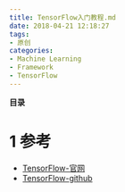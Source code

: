 ```yaml
---
title: TensorFlow入门教程.md
date: 2018-04-21 12:18:27
tags: 
- 原创
categories: 
- Machine Learning
- Framework
- TensorFlow
---
```


__目录__

<!-- toc -->
<!--more-->

# 1 参考

* [TensorFlow-官网](https://www.tensorflow.org/)
* [TensorFlow-github](https://github.com/tensorflow/tensorflow)
